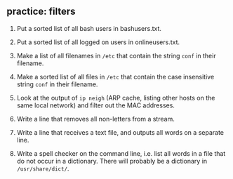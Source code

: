 ## practice: filters

1. Put a sorted list of all bash users in bashusers.txt.

2. Put a sorted list of all logged on users in onlineusers.txt.

3. Make a list of all filenames in `/etc` that contain the string `conf` in their filename.

4. Make a sorted list of all files in `/etc` that contain the case insensitive string `conf` in their filename.

5. Look at the output of `ip neigh` (ARP cache, listing other hosts on the same local network) and filter out the MAC addresses.

6. Write a line that removes all non-letters from a stream.

7. Write a line that receives a text file, and outputs all words on a separate line.

8. Write a spell checker on the command line, i.e. list all words in a file that do not occur in a dictionary. There will probably be a dictionary in `/usr/share/dict/`.

